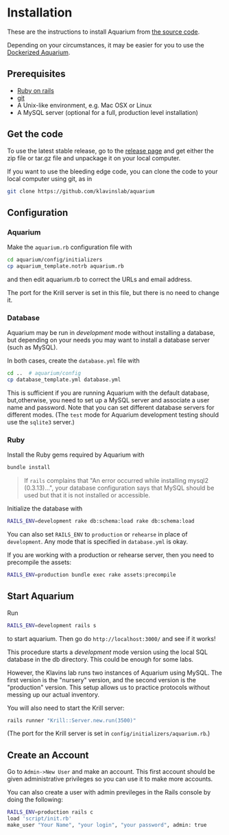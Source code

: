 # Installation

These are the instructions to install Aquarium from [the source code](https://github.com/klavinslab/aquarium).

Depending on your circumstances, it may be easier for you to use the [Dockerized Aquarium](https://github.com/klavinslab/aquadocked).

## Prerequisites

* [Ruby on rails](http://rubyonrails.org/)
* [git](https://github.com/)
* A Unix-like environment, e.g. Mac OSX or Linux
* A MySQL server (optional for a full, production level installation)

## Get the code

To use the latest stable release, go to the [release page](https://github.com/klavinslab/aquarium/releases) and get either the zip file or tar.gz file and unpackage it on your local computer.

If you want to use the bleeding edge code, you can clone the code to your local computer using git, as in

```bash
git clone https://github.com/klavinslab/aquarium
```

## Configuration

### Aquarium

Make the `aquarium.rb` configuration file with

```bash
cd aquarium/config/initializers
cp aquarium_template.notrb aquarium.rb
```

and then edit aquarium.rb to correct the URLs and email address.

The port for the Krill server is set in this file, but there is no need to change it.

### Database

Aquarium may be run in *development* mode without installing a database, but depending on your needs you may want to install a database server (such as MySQL).

In both cases, create the `database.yml` file with

```bash
cd ..  # aquarium/config
cp database_template.yml database.yml
```

This is sufficient if you are running Aquarium with the default database, but,otherwise, you need to set up a MySQL server and associate a user name and password.
Note that you can set different database servers for different modes.
(The `test` mode for Aquarium development testing should use the `sqlite3` server.)

### Ruby

Install the Ruby gems required by Aquarium with

```bash
bundle install
```

> If `rails` complains that "An error occurred while installing mysql2 (0.3.13)...", your database configuration says that MySQL should be used but that it is not installed or accessible.

Initialize the database with

```bash
RAILS_ENV=development rake db:schema:load rake db:schema:load
```

You can also set `RAILS_ENV` to `production` or `rehearse` in place of `development`.
Any mode that is specified in `database.yml` is okay.

If you are working with a production or rehearse server, then you need to precompile the assets:

```bash
RAILS_ENV=production bundle exec rake assets:precompile
```

## Start Aquarium

Run

```bash
RAILS_ENV=development rails s
```

to start aquarium. Then go do `http://localhost:3000/` and see if it works!

This procedure starts a *development* mode version using the local SQL database in the db directory.
This could be enough for some labs.

However, the Klavins lab runs two instances of Aquarium using MySQL.
The first version is the "nursery" version, and the second version is the "production" version.
This setup allows us to practice protocols without messing up our actual inventory.

You will also need to start the Krill server:

```bash
rails runner "Krill::Server.new.run(3500)"
```

(The port for the Krill server is set in `config/initializers/aquarium.rb`.)

## Create an Account

Go to `Admin->New User` and make an account.
This first account should be given administrative privileges so you can use it to make more accounts.

You can also create a user with admin previleges in the Rails console by doing the following:

```bash
RAILS_ENV=production rails c
load 'script/init.rb'
make_user "Your Name", "your login", "your password", admin: true
```
